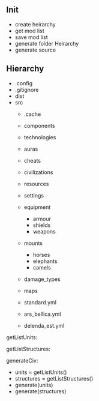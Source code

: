 ## Init
- create heirarchy
- get mod list
- save mod list
- generate folder Heirarchy 
- generate source
 
## Hierarchy

- .config
- .gitignore
- dist
- src
  - .cache
  - components
  - technologies
  - auras
  - cheats
  - civilizations
  - resources
  - settings
  - equipment
    - armour
    - shields
    - weapons
  - mounts
    - horses
    - elephants
    - camels
  - damage_types
  - maps
 
  - standard.yml
  - ars_bellica.yml
  - delenda_est.yml

getListUnits:

getListStructures:

generateCiv:
- units = getListUnits()
- structures = getListStructures()
- generate(units)
- generate(structures)
